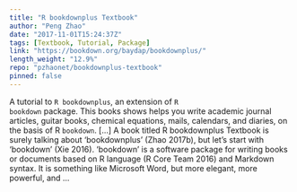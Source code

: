 ```yaml
---
title: "R bookdownplus Textbook"
author: "Peng Zhao"
date: "2017-11-01T15:24:37Z"
tags: [Textbook, Tutorial, Package]
link: "https://bookdown.org/baydap/bookdownplus/"
length_weight: "12.9%"
repo: "pzhaonet/bookdownplus-textbook"
pinned: false
---
```


A tutorial to <code>R bookdownplus</code>, an extension of <code>R bookdown</code> package. This books shows helps you write academic journal articles, guitar books, chemical equations, mails, calendars, and diaries, on the basis of R <code>bookdown</code>. [...] A book titled R bookdownplus Textbook is surely talking about ‘bookdownplus’ (Zhao 2017b), but let’s start with ‘bookdown’ (Xie 2016). ‘bookdown’ is a software package for writing books or documents based on R language (R Core Team 2016) and Markdown syntax. It is something like Microsoft Word, but more elegant, more powerful, and ...
